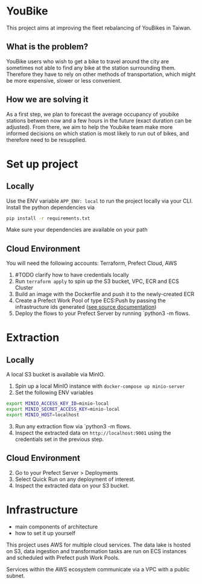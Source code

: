 # YouBike
This project aims at improving the fleet rebalancing of YouBikes in Taiwan.

## What is the problem?
YouBike users who wish to get a bike to travel around the city are sometimes not able to find any bike at the station surrounding them. Therefore they have to rely on other methods of transportation, which might be more expensive, slower or less convenient. 


## How we are solving it
As a first step, we plan to forecast the average occupancy of youbike stations between now and a few hours in the future (exact duration can be adjusted).
From there, we aim to help the Youbike team make more informed decisions on which station is most likely to run out of bikes, and therefore need to be resupplied.

# Set up project
## Locally
Use the ENV variable `APP_ENV: local` to run the project locally via your CLI.
Install the python dependencies via
```bash
pip install -r requirements.txt
```
Make sure your dependencies are available on your path
## Cloud Environment
You will need the following accounts: Terraform, Prefect Cloud, AWS
1. #TODO clarify how to have credentials locally
2. Run `terraform apply` to spin up the S3 bucket, VPC, ECR and ECS Cluster
4. Build an image with the Dockerfile and push it to the newly-created ECR
3. Create a Prefect Work Pool of type ECS:Push by passing the infrastructure ids generated ([see source documentation](https://docs.prefect.io/latest/guides/deployment/push-work-pools/#manual-infrastructure-provisioning))
4. Deploy the flows to your Prefect Server by running `python3 -m flows.<flowname>

# Extraction
## Locally
A local S3 bucket is available via MinIO.
1. Spin up a local MinIO instance with `docker-compose up minio-server`
2. Set the following ENV variables
```bash
export MINIO_ACCESS_KEY_ID=minio-local
export MINIO_SECRET_ACCESS_KEY=minio-local
export MINIO_HOST=localhost
```
3. Run any extraction flow via `python3 -m flows.<flow-name>
4. Inspect the extracted data on `http://localhost:9001` using the credentials set in the previous step.
## Cloud Environment
2. Go to your Prefect Server > Deployments 
3. Select Quick Run on any deployment of interest. 
4. Inspect the extracted data on your S3 bucket.

# Infrastructure
- main components of architecture 
- how to set it up yourself 

This project uses AWS for multiple cloud services. The data lake is hosted on S3, data ingestion and transformation tasks are run on ECS instances and scheduled with Prefect push Work Pools.

Services within the AWS ecosystem communicate via a VPC with a public subnet. 